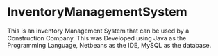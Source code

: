 # InventoryManagementSystem
This is an inventory Management System that can be used by a Construction Company.
This was Developed using Java as the Programming Language, Netbeans as the IDE, MySQL as the database.
